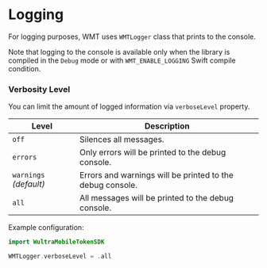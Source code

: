 # Logging

For logging purposes, WMT uses `WMTLogger` class that prints to the console.

<!-- begin box info -->
Note that logging to the console is available only when the library is compiled in the `Debug` mode or with `WMT_ENABLE_LOGGING` Swift compile condition.
<!-- end -->

### Verbosity Level

You can limit the amount of logged information via `verboseLevel` property.

| Level | Description |
| --- | --- |
| `off` | Silences all messages. |
| `errors` | Only errors will be printed to the debug console. |
| `warnings` _(default)_ | Errors and warnings will be printed to the debug console. |
| `all` | All messages will be printed to the debug console. |

Example configuration:

```swift
import WultraMobileTokenSDK

WMTLogger.verboseLevel = .all
```